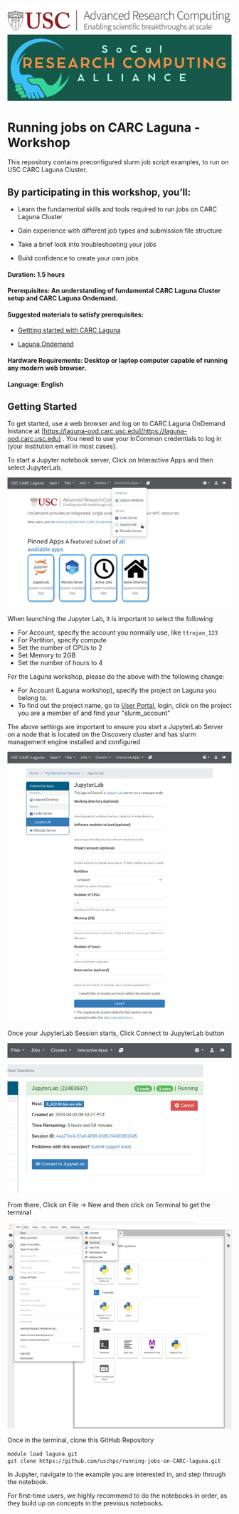 [![CARC](./images/carc-logo.png 'CARC')](https://carc.usc.edu)
[![SoCal Research Computing Alliance](./images/socal-rca-logo.png 'SoCal RCA')](https://uschpc.github.io/regional-computing-website)
# Running jobs on CARC Laguna - Workshop

This repository contains preconfigured slurm job script examples, to run on USC CARC Laguna Cluster. 

## By participating in this workshop, you’ll:

* Learn the fundamental skills and tools required to run jobs on CARC Laguna Cluster

* Gain experience with different job types and submission file structure

* Take a brief look into troubleshooting your jobs

* Build confidence to create your own jobs

#### Duration: 1.5 hours
#### Prerequisites: An understanding of fundamental CARC Laguna Cluster setup and CARC Laguna Ondemand.
#### Suggested materials to satisfy prerequisites:
* [Gettting started with CARC Laguna](https://uschpc.github.io/regional-computing-website/user-guides/get-started-laguna.html)

* [Laguna Ondemand](https://uschpc.github.io/regional-computing-website/user-guides/get-started-laguna/laguna-ondemand.html)


#### Hardware Requirements: Desktop or laptop computer capable of running any modern web browser. 

#### Language: English

## Getting Started
To get started, use a web browser and log on to CARC Laguna OnDemand Instance at [https://laguna-ood.carc.usc.edu](https://laguna-ood.carc.usc.edu) . You need to use your InCommon credentials to log in (your institution email in most cases). 

To start a Jupyter notebook server, Click on Interactive Apps and then select JupyterLab.

![Start JupyterLab](./images/jupyterlab-start.png)

When launching the Jupyter Lab, it is important to select the following
* For Account, specify the account you normally use, like `ttrojan_123`
* For Partition, specify compute
* Set the number of CPUs to 2
* Set Memory to 2GB
* Set the number of hours to 4

For the Laguna workshop, please do the above with the following change:
* For Account (Laguna workshop), specify the project on Laguna you belong to.
* To find out the project name, go to [User Portal](https://hpcaccount.usc.edu), login, click on the project you are a member of and find your "slurm_account"


The above settings are important to ensure you start a JupyterLab Server on a node that is located on the Discovery cluster and has slurm management engine installed and configured

![Launch JupyterLab](./images/jupyterlab-launching.png)

Once your JupyterLab Session starts, Click Connect to JupyterLab button

![Connect to Running JupyterLab](./images/jupyterlab-running.png)

From there, Click on File -> New and then click on Terminal to get the terminal

![Shell Access In Jupyter](./images/terminal-start.png)

Once in the terminal, clone this GitHub Repository

```
module load laguna git
git clone https://github.com/uschpc/running-jobs-on-CARC-laguna.git
```

In Jupyter, navigate to the example you are interested in, and step through the notebook. 

For first-time users, we highly recommend to do the notebooks in order, as they build up on concepts in the previous notebooks.

